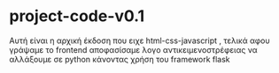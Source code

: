 # project-code-v0.1

Αυτή είναι η αρχική έκδοση που ειχε html-css-javascript , τελικά αφου γράψαμε το frontend αποφασίσαμε λογο
αντικειμενοστρέφειας να αλλάξουμε σε python κάνοντας χρήση του framework flask
